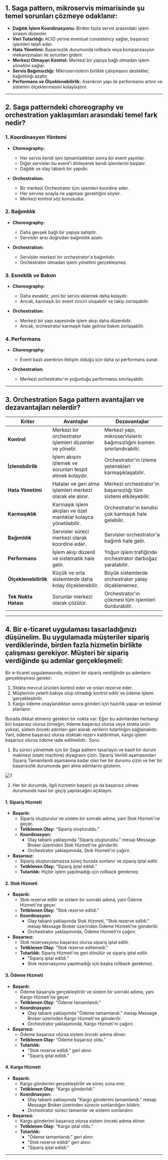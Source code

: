 ## 1. Saga pattern, mikroservis mimarisinde şu temel sorunları çözmeye odaklanır:
- **Dağıtık İşlem Koordinasyonu:** Birden fazla servis arasındaki işlem sırasını düzenler.
- **Veri Tutarlılığı:** ACID yerine eventual consistency sağlar, başarısız işlemleri telafi eder.
- **Hata Yönetimi:** Başarısızlık durumunda rollback veya kompanzasyon mekanizmaları ile sorunları giderir.
- **Merkezi Olmayan Kontrol:** Merkezi bir yapıya bağlı olmadan işlem yönetimi sağlar.
- **Servis Bağımsızlığı:** Mikroservislerin birlikte çalışmasını destekler, bağımlılığı azaltır.
- **Performans ve Ölçeklenebilirlik:** Asenkron yapı ile performansı artırır ve sistemin ölçeklenmesini kolaylaştırır.

---

## 2.	Saga patterndeki choreography ve orchestration yaklaşımları arasındaki temel fark nedir?

### 1. Koordinasyon Yöntemi

- **Choreography:**
  - Her servis kendi işini tamamladıktan sonra bir event yayınlar.
  - Diğer servisler bu event'i dinleyerek kendi işlemlerini başlatır.
  - Dağıtık ve olay tabanlı bir yapıdır.

- **Orchestration:**
  - Bir merkezi Orchestrator tüm işlemleri koordine eder.
  - Her servise sırayla ne yapması gerektiğini söyler.
  - Merkezi kontrol söz konusudur.

### 2. Bağımlılık

- **Choreography:**
  - Daha gevşek bağlı bir yapıya sahiptir.
  - Servisler arısı doğrudan bağımlılık azalır.

- **Orchestration:**
  - Servisler merkezi bir orchestrator'a bağımlıdır.
  - Orchestrator olmadan işlem yönetimi gerçekleşmez.

### 3. Esneklik ve Bakım

- **Choreography:**
  - Daha esnektir, yeni bir servis eklemek daha kolaydır.
  - Ancak, karmaşık bir event zinciri oluşabilir ve takip zorlaşabilir.

- **Orchestration:**
  - Merkezi bir yapı sayesinde işlem akışı daha düzenlidir.
  - Ancak, orchestrator karmaşık hale gelirse bakım zorlaşabilir.

### 4. Performans

- **Choreography:**
  - Event bazlı asenkron iletişim olduğu için daha iyi performans sunar.

- **Orchestration:**
  - Merkezi orchestrator'ın yoğunluğu performansı sınırlayabilir.

---

## 3.	Orchestration Saga pattern avantajları ve dezavantajları nelerdir?

| Kriter            | Avantajlar                                                | Dezavantajlar                                                |
|--------------------|----------------------------------------------------------|--------------------------------------------------------------|
| **Kontrol**       | Merkezi bir orchestrator işlemleri düzenler ve yönetir. | Merkezi yapı, mikroservislerin bağımsızlığını kısmen sınırlandırabilir. |
| **İzlenebilirlik** | İşlem akışını izlemek ve sorunları tespit etmek kolaydır. | Orchestrator'ın izleme yetenekleri karmaşıklaşabilir.          |
| **Hata Yönetimi**  | Hatalar ve geri alma işlemleri merkezi olarak ele alınır. | Merkezi orchestrator'ın başarısızlığı tüm sistemi etkileyebilir.  |
| **Karmaşıklık**    | Karmaşık işlem akışları ve özel mantıklar kolayca yönetilebilir. | Orchestrator'ın kendisi çok karmaşık hale gelebilir.       |
| **Bağımlılık**    | Servisler süreci merkezi olarak koordine eder.        | Servisler orchestrator'a bağımlı hale gelir.                |
| **Performans**    | İşlem akışı düzenli ve sistematik hale gelir.           | Yoğun işlem trafiğinde orchestrator darboğaz yaratabilir.  |
| **Ölçeklenebilirlik**| Küçük ve orta sistemlerde daha kolay ölçeklenebilir.      | Büyük sistemlerde orchestrator yatay ölçeklenemez.         |
| **Tek Nokta Hatası**| Sorunlar merkezi olarak çözülür.                      | Orchestrator'ın çökmesi tüm işlemleri durdurabilir.        |

---

## 4.	Bir e-ticaret uygulaması tasarladığınızı düşünelim. Bu uygulamada müşteriler sipariş verdiklerinde, birden fazla hizmetin birlikte çalışması gerekiyor. Müşteri bir sipariş verdiğinde şu adımlar gerçekleşmeli:

Bir e-ticaret uygulamasında, müşteri bir sipariş verdiğinde şu adımların gerçekleşmesi gerekir:

1. Stokta mevcut ürünleri kontrol eder ve onları rezerve eder.
2. Müşterinin yeterli bakiye olup olmadığı kontrol edilir ve ödeme işlemi gerçekleştirilir. 
3.	Kargo ödeme onaylandıktan sonra gönderi için hazırlık yapar ve teslimat planlanır.

Burada dikkat etmeniz gereken bir nokta var: Eğer bu adımlardan herhangi biri başarısız olursa (örneğin, ödeme başarısız olursa veya stokta ürün yoksa), sistem önceki adımları geri alarak verilerin tutarlılığını sağlamalıdır. Yani, ödeme başarısız olursa stoktaki rezerv kaldırılmalı, kargo işlemi başarısız olursa ödeme iade edilmelidir..
Soru:
1.	Bu süreci yönetmek için bir Saga pattern tasarlayın ve basit bir durum makinesi (state machine) diyagramı çizin. Sipariş Verildi aşamasından Sipariş Tamamlandı aşamasına kadar olan her bir durumu çizin ve her bir başarısızlık durumunda geri alma adımlarını gösterin.

![1](https://github.com/user-attachments/assets/447238a9-99b8-43de-b9d9-c0420fafe651)


2.	Her bir durumda, ilgili hizmetin başarılı ya da başarısız olması durumunda nasıl bir geçiş yapılacağını açıklayın.

#### 1. Sipariş Hizmeti

- **Başarılı:**
  - Sipariş oluşturulur ve sistem bir sonraki adıma, yani Stok Hizmeti'ne geçer.
  - **Tetiklenen Olay:** “Sipariş oluşturuldu.”
  - **Koordinasyon:**
    - Olay tabanlı yaklaşımda "Sipariş oluşturuldu." mesajı Message Broker üzerinden Stok Hizmeti'ne gönderilir.
    - Orchestrator yaklaşımında, Stok Hizmeti'ni çağırır.
- **Başarısız:**
  - Sipariş oluşturulamazsa süreç burada sonlanır ve sipariş iptal edilir.
  - **Tetiklenen Olay:** “Sipariş iptal edildi.”
  - **Tutarlılık:** Hiçbir işlem yapılmadığı için rollback gerekmez.

#### 2. Stok Hizmeti

- **Başarılı:**
  - Stok rezerve edilir ve sistem bir sonraki adıma, yani Ödeme Hizmeti'ne geçer.
  - **Tetiklenen Olay:** “Stok rezerve edildi.”
  - **Koordinasyon:**
    - Olay tabanlı yaklaşımda Stok Hizmeti, "Stok rezerve edildi." mesajı Message Broker üzerinden Ödeme Hizmeti’ne gönderilir.
    - Orchestrator yaklaşımında, Ödeme Hizmeti'ni çağırır.
- **Başarısız:**
  - Stok rezervasyonu başarısız olursa sipariş iptal edilir.
  - **Tetiklenen Olay:** “Stok rezerve edilemedi.”
  - **Tutarlılık:** Sipariş Hizmeti'ne geri dönülür ve sipariş iptal edilir.
    - "Sipariş iptal edildi.”
    - Stok rezervasyonu yapılmadığı için başka rollback gerekmez.

#### 3. Ödeme Hizmeti

- **Başarılı:**
  - Ödeme başarıyla gerçekleştirilir ve sistem bir sonraki adıma, yani Kargo Hizmeti'ne geçer.
  - **Tetiklenen Olay:** “Ödeme tamamlandı.”
  - **Koordinasyon:**
    - Olay tabanlı yaklaşımda "Ödeme tamamlandı." mesajı Message Broker üzerinden Kargo Hizmeti'ne gönderilir.
    - Orchestrator yaklaşımında, Kargo Hizmeti'ni çağırır.
- **Başarısız:**
  - Ödeme başarısız olursa sistem önceki adıma döner.
  - **Tetiklenen Olay:** “Ödeme başarısız oldu.”
  - **Tutarlılık:**
    - "Stok rezerve edildi." geri alınır.
    - "Sipariş iptal edildi.”

#### 4. Kargo Hizmeti

- **Başarılı:**
  - Kargo gönderimi gerçekleştirilir ve süreç sona erer.
  - **Tetiklenen Olay:** “Kargo gönderildi.”
  - **Koordinasyon:**
    - Olay tabanlı yaklaşımda "Kargo gönderimi tamamlandı." mesajı Message Broker üzerinden sürecin sonlandığını bildirir.
    - Orchestrator süreci tamamlar ve sistemi sonlandırır.
- **Başarısız:**
  - Kargo gönderimi başarısız olursa sistem önceki adıma döner.
  - **Tetiklenen Olay:** “Kargo iptal oldu.”
  - **Tutarlılık:**
    - "Ödeme tamamlandı.” geri alınır.
    - "Stok rezerve edildi" geri alınır.
    - "Sipariş iptal edildi.”

---


